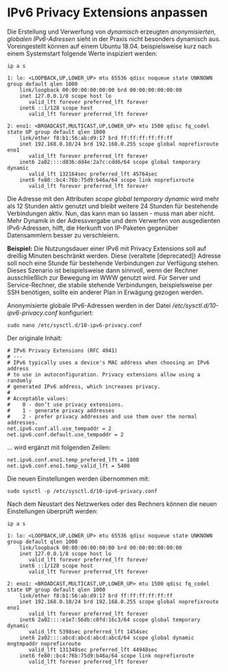 # IPv6 Privacy Extensions anpassen

Die Erstellung und Verwerfung von *dynamisch* erzeugten *anonymisierten, globalen IPv6-Adressen* sieht in der Praxis nicht besonders dynamisch aus.
Voreingestellt können auf einem Ubuntu 18.04. beispielsweise kurz nach einem Systemstart folgende Werte inspiziert werden:

```
ip a s

1: lo: <LOOPBACK,UP,LOWER_UP> mtu 65536 qdisc noqueue state UNKNOWN group default qlen 1000
    link/loopback 00:00:00:00:00:00 brd 00:00:00:00:00:00
    inet 127.0.0.1/8 scope host lo
       valid_lft forever preferred_lft forever
    inet6 ::1/128 scope host 
       valid_lft forever preferred_lft forever

2: eno1: <BROADCAST,MULTICAST,UP,LOWER_UP> mtu 1500 qdisc fq_codel state UP group default qlen 1000
    link/ether f8:b1:56:ab:d9:17 brd ff:ff:ff:ff:ff:ff
    inet 192.168.0.10/24 brd 192.168.0.255 scope global noprefixroute eno1
       valid_lft forever preferred_lft forever
    inet6 2a02::::d836:dd4e:2a7c:cdd6/64 scope global temporary dynamic 
       valid_lft 132164sec preferred_lft 45764sec
    inet6 fe80::bc4:76b:75d9:b46a/64 scope link noprefixroute 
       valid_lft forever preferred_lft forever
```

Die Adresse mit den Attributen *scope global temporary dynamic* wird mehr als 12 Stunden aktiv genutzt
und bleibt weitere 24 Stunden für bestehende Verbindungen aktiv.
Nun, das kann man so lassen - muss man aber nicht.
Mehr Dynamik in der Adressvergabe und dem Verwerfen von ausgedienten IPv6-Adressen,
hilft, die Herkunft von IP-Paketen gegenüber Datensammlern besser zu verschleiern.

**Beispiel:** Die Nutzungsdauer einer IPv6 mit Privacy Extensions soll auf dreißig Minuten beschränkt werden.
Diese (veraltete [deprecated]) Adresse soll noch eine Stunde für bestehende Verbindungen zur Verfügung stehen.
Dieses Szenario ist beispielsweise dann sinnvoll,
wenn der Rechner ausschließlich zur Bewegung im WWW genutzt wird.
Für Server und Service-Rechner,
die stabile stehende Verbindungen,
beispielsweise per SSH benötigen,
sollte ein anderer Plan in Erwägung gezogen werden.

Anonymisierte globale IPv6-Adressen werden in der Datei */etc/sysctl.d/10-ipv6-privacy.conf* konfiguriert:
```
sudo nano /etc/sysctl.d/10-ipv6-privacy.conf
```

Der originale Inhalt:
```
# IPv6 Privacy Extensions (RFC 4941)
# ---
# IPv6 typically uses a device's MAC address when choosing an IPv6 address
# to use in autoconfiguration. Privacy extensions allow using a randomly
# generated IPv6 address, which increases privacy.
#
# Acceptable values:
#    0 - don’t use privacy extensions.
#    1 - generate privacy addresses
#    2 - prefer privacy addresses and use them over the normal addresses.
net.ipv6.conf.all.use_tempaddr = 2
net.ipv6.conf.default.use_tempaddr = 2
```

... wird ergänzt mit folgenden Zeilen:
```
net.ipv6.conf.eno1.temp_prefered_lft = 1800
net.ipv6.conf.eno1.temp_valid_lft = 5400
```

Die neuen Einstellungen werden übernommen mit:
```
sudo sysctl -p /etc/sysctl.d/10-ipv6-privacy.conf
```
Nach dem Neustart des Netzwerkes oder des Rechners können die neuen Einstellungen überprüft werden:

```
ip a s

1: lo: <LOOPBACK,UP,LOWER_UP> mtu 65536 qdisc noqueue state UNKNOWN group default qlen 1000
    link/loopback 00:00:00:00:00:00 brd 00:00:00:00:00:00
    inet 127.0.0.1/8 scope host lo
       valid_lft forever preferred_lft forever
    inet6 ::1/128 scope host 
       valid_lft forever preferred_lft forever

2: eno1: <BROADCAST,MULTICAST,UP,LOWER_UP> mtu 1500 qdisc fq_codel state UP group default qlen 1000
    link/ether f8:b1:56:ab:d9:17 brd ff:ff:ff:ff:ff:ff
    inet 192.168.0.10/24 brd 192.168.0.255 scope global noprefixroute eno1
       valid_lft forever preferred_lft forever
    inet6 2a02::::e1e7:56db:c0fd:16c3/64 scope global temporary dynamic 
       valid_lft 5398sec preferred_lft 1454sec
    inet6 2a02::::abcd:abcd:abcd:abcd/64 scope global dynamic mngtmpaddr noprefixroute 
       valid_lft 131348sec preferred_lft 44948sec
    inet6 fe80::bc4:76b:75d9:b46a/64 scope link noprefixroute 
       valid_lft forever preferred_lft forever
```
